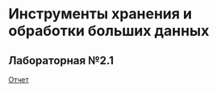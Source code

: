 # Инструменты хранения и обработки больших данных


## Лабораторная №2.1
[Отчет](/Сабитова_лаб2.1.pdf)
